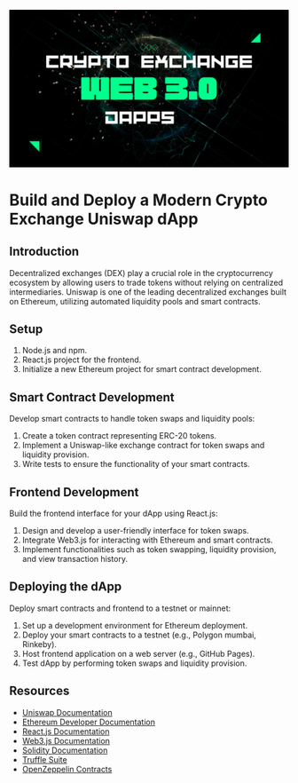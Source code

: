 ![logo](https://github.com/AIMAN10001/AIMAN10001/blob/main/Black%20Modern%20Web%203%20Technology%20YouTube%20Thumbnail.png)
# Build and Deploy a Modern Crypto Exchange Uniswap dApp

## Introduction

Decentralized exchanges (DEX) play a crucial role in the cryptocurrency ecosystem by allowing users to trade tokens without relying on centralized intermediaries. Uniswap is one of the leading decentralized exchanges built on Ethereum, utilizing automated liquidity pools and smart contracts.

## Setup

1. Node.js and npm.
2. React.js project for the frontend.
3. Initialize a new Ethereum project for smart contract development.

## Smart Contract Development

Develop smart contracts to handle token swaps and liquidity pools:

1. Create a token contract representing ERC-20 tokens.
2. Implement a Uniswap-like exchange contract for token swaps and liquidity provision.
3. Write tests to ensure the functionality of your smart contracts.

## Frontend Development

Build the frontend interface for your dApp using React.js:

1. Design and develop a user-friendly interface for token swaps.
2. Integrate Web3.js for interacting with Ethereum and smart contracts.
3. Implement functionalities such as token swapping, liquidity provision, and view transaction history.

## Deploying the dApp

Deploy smart contracts and frontend to a testnet or mainnet:

1. Set up a development environment for Ethereum deployment.
2. Deploy your smart contracts to a testnet (e.g., Polygon mumbai, Rinkeby).
3. Host frontend application on a web server (e.g., GitHub Pages).
4. Test dApp by performing token swaps and liquidity provision.

## Resources

- [Uniswap Documentation](https://uniswap.org/docs/v2/)
- [Ethereum Developer Documentation](https://ethereum.org/en/developers/)
- [React.js Documentation](https://reactjs.org/docs/getting-started.html)
- [Web3.js Documentation](https://web3js.readthedocs.io/en/v1.3.4/)
- [Solidity Documentation](https://docs.soliditylang.org/en/v0.8.12/)
- [Truffle Suite](https://www.trufflesuite.com/docs/truffle/overview)
- [OpenZeppelin Contracts](https://docs.openzeppelin.com/contracts/4.x/)

